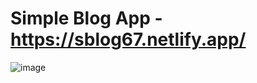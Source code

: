 # Simple Blog App  -  https://sblog67.netlify.app/


![image](https://github.com/TalhaDemirtas/sblog67/blob/master/ss.jpg)
